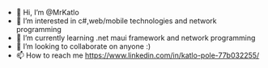 - 👋 Hi, I’m @MrKatlo 
- 👀 I’m interested in c#,web/mobile technologies and network programming
- 🌱 I’m currently learning .net maui framework and network programming
- 💞️ I’m looking to collaborate on anyone :)
- 📫 How to reach me https://www.linkedin.com/in/katlo-pole-77b032255/

<!---
MrKatlo/MrKatlo is a ✨ special ✨ repository because its `README.md` (this file) appears on your GitHub profile.
You can click the Preview link to take a look at your changes.
--->
